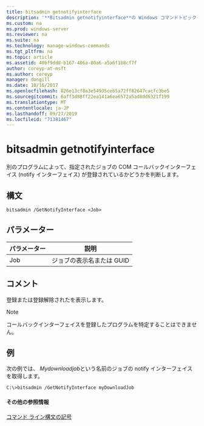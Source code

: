 ```yaml
---
title: bitsadmin getnotifyinterface
description: '**Bitsadmin getnotifyinterface**の Windows コマンドトピック-別のプログラムによって、指定されたジョブの COM コールバックインターフェイスが登録されているかどうかを判断します。'
ms.custom: na
ms.prod: windows-server
ms.reviewer: na
ms.suite: na
ms.technology: manage-windows-commands
ms.tgt_pltfrm: na
ms.topic: article
ms.assetid: 40bf9dd8-b167-406a-80a6-a5a6f1b8cf7f
author: coreyp-at-msft
ms.author: coreyp
manager: dongill
ms.date: 10/16/2017
ms.openlocfilehash: 826e13cf8a3e54935ceb5a72ff82647cacfc3be5
ms.sourcegitcommit: 6aff3d88ff22ea141a6ea6572a5ad8dd6321f199
ms.translationtype: MT
ms.contentlocale: ja-JP
ms.lasthandoff: 09/27/2019
ms.locfileid: "71381467"
---
```

# <a name="bitsadmin-getnotifyinterface"></a>bitsadmin getnotifyinterface

別のプログラムによって、指定されたジョブの COM コールバックインターフェイス (notify インターフェイス) が登録されているかどうかを判断します。

## <a name="syntax"></a>構文

```
bitsadmin /GetNotifyInterface <Job>
```

## <a name="parameters"></a>パラメーター

|パラメーター|説明|
|---------|-----------|
|Job|ジョブの表示名または GUID|

## <a name="remarks"></a>コメント

登録または登録解除されたを表示します。

> [!NOTE]
> コールバックインターフェイスを登録したプログラムを特定することはできません。

## <a name="BKMK_examples"></a>例

次の例では、 *Mydownloadjob*という名前のジョブの notify インターフェイスを取得します。
```
C:\>bitsadmin /GetNotifyInterface myDownloadJob
```

#### <a name="additional-references"></a>その他の参照情報

[コマンド ライン構文の記号](command-line-syntax-key.md)